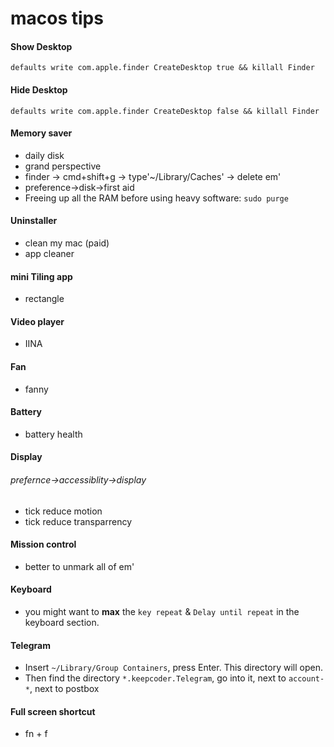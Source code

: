 # macos tips

#### Show Desktop
`defaults write com.apple.finder CreateDesktop true && killall Finder`

#### Hide Desktop
`defaults write com.apple.finder CreateDesktop false && killall Finder`

#### Memory saver
- daily disk
- grand perspective
- finder -> cmd+shift+g -> type'~/Library/Caches' -> delete em'
- preference->disk->first aid
- Freeing up all the RAM before using heavy software: `sudo purge`

#### Uninstaller 
- clean my mac (paid)
- app cleaner

#### mini Tiling app
- rectangle

#### Video player 
- IINA

#### Fan
- fanny 

#### Battery
- battery health

#### Display
###### prefernce->accessiblity->display
- tick reduce motion
- tick reduce transparrency


#### Mission control
- better to unmark all of em' 


#### Keyboard
- you might want to **max** the `key repeat` & `Delay until repeat` in the keyboard section. 

#### Telegram
- Insert `~/Library/Group Containers`, press Enter. This directory will open. 
- Then find the directory `*.keepcoder.Telegram`, go into it, next to `account-*`, next to postbox

#### Full screen shortcut 
- fn + f
